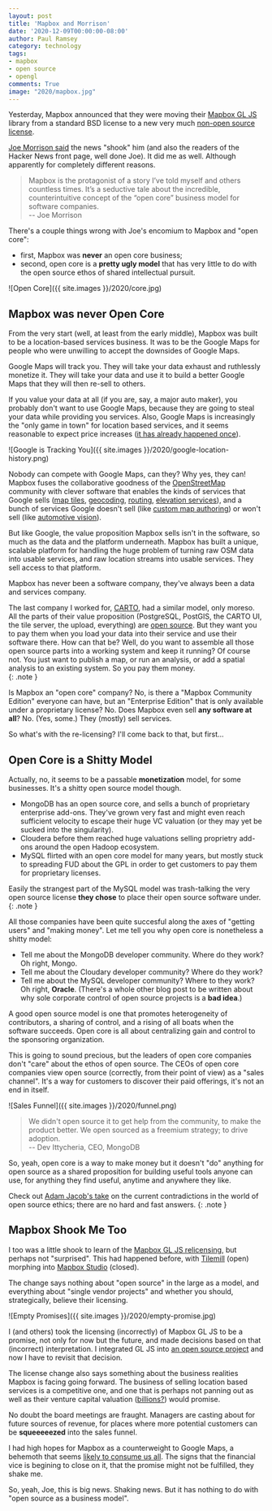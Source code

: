 ```yaml
---
layout: post
title: 'Mapbox and Morrison'
date: '2020-12-09T00:00:00-08:00'
author: Paul Ramsey
category: technology
tags:
- mapbox
- open source
- opengl
comments: True
image: "2020/mapbox.jpg"
---
```


Yesterday, Mapbox announced that they were moving their [Mapbox GL JS](https://github.com/mapbox/mapbox-gl-js) library from a standard BSD license to a new very much [non-open source license](https://github.com/mapbox/mapbox-gl-js/blob/main/LICENSE.txt).

[Joe Morrison said](https://joemorrison.medium.com/death-of-an-open-source-business-model-62bc227a7e9b) the news "shook" him (and also the readers of the Hacker News front page, well done Joe). It did me as well. Although apparently for completely different reasons.

> Mapbox is the protagonist of a story I’ve told myself and others countless times. It’s a seductive tale about the incredible, counterintuitive concept of the “open core” business model for software companies.
> <br/>-- Joe Morrison

There's a couple things wrong with Joe's encomium to Mapbox and "open core": 

* first, Mapbox was **never** an open core business; 
* second, open core is a **pretty ugly model** that has very little to do with the open source ethos of shared intellectual pursuit.

![Open Core]({{ site.images }}/2020/core.jpg)

## Mapbox was never Open Core

From the very start (well, at least from the early middle), Mapbox was built to be a location-based services business. It was to be the Google Maps for people who were unwilling to accept the downsides of Google Maps. 

Google Maps will track you. They will take your data exhaust and ruthlessly monetize it. They will take your data and use it to build a better Google Maps that they will then re-sell to others.

If you value your data at all (if you are, say, a major auto maker), you probably don't want to use Google Maps, because they are going to steal your data while providing you services. Also, Google Maps is increasingly the "only game in town" for location based services, and it seems reasonable to expect price increases ([it has already happened once](https://housesigma.com/blog-en/2018/06/07/google-map-price-hike/)).

![Google is Tracking You]({{ site.images }}/2020/google-location-history.png)

Nobody can compete with Google Maps, can they? Why yes, they can! Mapbox fuses the collaborative goodness of the [OpenStreetMap](https://openstreemap.org) community with clever software that enables the kinds of services that Google sells 
([map tiles](https://docs.mapbox.com/api/maps/#raster-tiles), 
[geocoding](https://docs.mapbox.com/#search), 
[routing](https://docs.mapbox.com/#navigation), 
[elevation services](https://docs.mapbox.com/help/troubleshooting/access-elevation-data/)), and a bunch of services Google doesn't sell (like [custom map authoring](https://www.mapbox.com/mapbox-studio/)) or won't sell (like [automotive vision](https://www.mapbox.com/vision/)). 

But like Google, the value proposition Mapbox sells isn't in the software, so much as the data and the platform underneath. Mapbox has built a unique, scalable platform for handling the huge problem of turning raw OSM data into usable services, and raw location streams into usable services. They sell access to that platform.

Mapbox has never been a software company, they've always been a data and services company.

The last company I worked for, [CARTO](https://carto.com), had a similar model, only moreso. All the parts of their value proposition (PostgreSQL, PostGIS, the CARTO UI, the tile server, the upload, everything) are [open source](https://github.com/cartodb). But they want you to pay them when you load your data into their service and use their software there. How can that be? Well, do you want to assemble all those open source parts into a working system and keep it running? Of course not. You just want to publish a map, or run an analysis, or add a spatial analysis to an existing system. So you pay them money.  
{: .note }

Is Mapbox an "open core" company? No, is there a "Mapbox Community Edition" everyone can have, but an "Enterprise Edition" that is only available under a proprietary license? No. Does Mapbox even sell **any software at all**? No. (Yes, some.) They (mostly) sell services. 

So what's with the re-licensing? I'll come back to that, but first...

## Open Core is a Shitty Model

Actually, no, it seems to be a passable **monetization** model, for some businesses. It's a shitty open source model though.

* MongoDB has an open source core, and sells a bunch of proprietary enterprise add-ons. They've grown very fast and might even reach sufficient velocity to escape their huge VC valuation (or they may yet be sucked into the singularity). 
* Cloudera before them reached huge valuations selling proprietry add-ons around the open Hadoop ecosystem. 
* MySQL flirted with an open core model for many years, but mostly stuck to spreading FUD about the GPL in order to get customers to pay them for proprietary licenses.

Easily the strangest part of the MySQL model was trash-talking the very open source license **they chose** to place their open source software under.
{: .note }

All those companies have been quite succesful along the axes of "getting users" and "making money". Let me tell you why open core is nonetheless a shitty model:

* Tell me about the MongoDB developer community. Where do they work? Oh right, Mongo.
* Tell me about the Cloudary developer community? Where do they work?
* Tell me about the MySQL developer community? Where to they work? Oh right, **Oracle**. (There's a whole other blog post to be written about why sole corporate control of open source projects is a **bad idea**.)

A good open source model is one that promotes heterogeneity of contributors, a sharing of control, and a rising of all boats when the software succeeds. Open core is all about centralizing gain and control to the sponsoring organization. 

This is going to sound precious, but the leaders of open core companies don't "care" about the ethos of open source. The CEOs of open core companies view open source (correctly, from their point of view) as a "sales channel". It's a way for customers to discover their paid offerings, it's not an end in itself.

![Sales Funnel]({{ site.images }}/2020/funnel.png)

> We didn't open source it to get help from the community, to make the product better. We open sourced as a freemium strategy; to drive adoption. 
> <br/>-- Dev Ittycheria, CEO, MongoDB

So, yeah, open core is a way to make money but it doesn't "do" anything for open source as a shared proposition for building useful tools anyone can use, for anything they find useful, anytime and anywhere they like.

Check out [Adam Jacob's take](https://www.youtube.com/watch?v=8q5o-4pnxDQ) on the current contradictions in the world of open source ethics; there are no hard and fast answers.
{: .note }

## Mapbox Shook Me Too

I too was a little shook to learn of the [Mapbox GL JS relicensing](https://news.ycombinator.com/item?id=25347310), but perhaps not "surprised". This had happened before, with [Tilemill](https://news.ycombinator.com/item?id=14734589) (open) morphing into [Mapbox Studio](https://www.mapbox.com/mapbox-studio/) (closed).

The change says nothing about "open source" in the large as a model, and everything about "single vendor projects" and whether you should, strategically, believe their licensing. 

![Empty Promises]({{ site.images }}/2020/empty-promise.jpg)

I (and others) took the licensing (incorrectly) of Mapbox GL JS to be a promise, not only for now but the future, and made decisions based on that (incorrect) interpretation. I integrated GL JS into [an open source project](https://github.com/CrunchyData/pg_tileserv/blob/master/assets/preview-table.html) and now I have to revisit that decision.

The license change also says something about the business realities Mapbox is facing going forward. The business of selling location based services is a competitive one, and one that is perhaps not panning out as well as their venture capital valuation ([billions?](https://blog.mapbox.com/softbank-mapbox-series-c-be207b866b27)) would promise. 

No doubt the board meetings are fraught. Managers are casting about for future sources of revenue, for places where more potential customers can be **squeeeeezed** into the sales funnel. 

I had high hopes for Mapbox as a counterweight to Google Maps, a behemoth that seems [likely to consume us all](https://www.justinobeirne.com/google-maps-moat). The signs that the financial vice is begining to close on it, that the promise might not be fulfilled, they shake me.

So, yeah, Joe, this is big news. Shaking news. But it has nothing to do with "open source as a business model".

